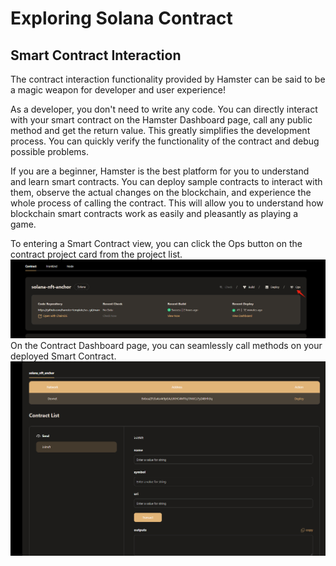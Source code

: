 # Exploring Solana Contract  
## Smart Contract Interaction  
The contract interaction functionality provided by Hamster can be said to be a magic weapon for developer and user experience!

As a developer, you don't need to write any code. You can directly interact with your smart contract on the Hamster Dashboard page, call any public method and get the return value. This greatly simplifies the development process. You can quickly verify the functionality of the contract and debug possible problems.

If you are a beginner, Hamster is the best platform for you to understand and learn smart contracts. You can deploy sample contracts to interact with them, observe the actual changes on the blockchain, and experience the whole process of calling the contract. This will allow you to understand how blockchain smart contracts work as easily and pleasantly as playing a game.

To entering a Smart Contract view, you can click the Ops button on the contract project card from the project list.  
![Solana Exploring](img/solana_project19.png)  
On the Contract Dashboard page, you can seamlessly call methods on your deployed Smart Contract.  
![Solana Exploring](img/solana_project20.png)  

